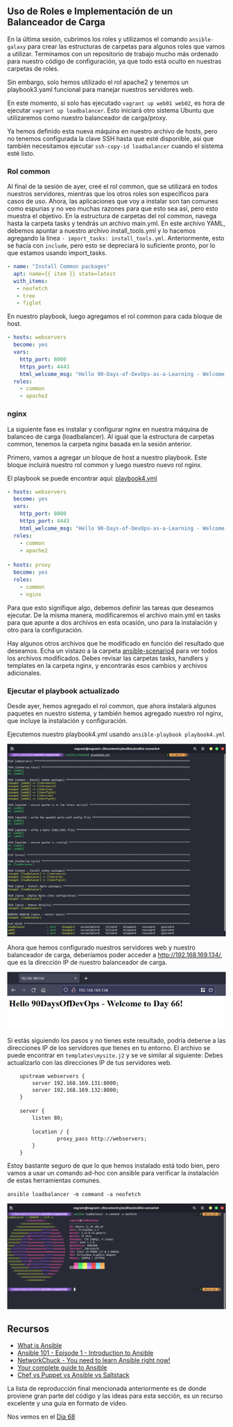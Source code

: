 ## Uso de Roles e Implementación de un Balanceador de Carga

En la última sesión, cubrimos los roles y utilizamos el comando `ansible-galaxy` para crear las estructuras de carpetas para algunos roles que vamos a utilizar. Terminamos con un repositorio de trabajo mucho más ordenado para nuestro código de configuración, ya que todo está oculto en nuestras carpetas de roles.

Sin embargo, solo hemos utilizado el rol apache2 y tenemos un playbook3.yaml funcional para manejar nuestros servidores web.

En este momento, si solo has ejecutado `vagrant up web01 web02`, es hora de ejecutar `vagrant up loadbalancer`. Esto iniciará otro sistema Ubuntu que utilizaremos como nuestro balanceador de carga/proxy.

Ya hemos definido esta nueva máquina en nuestro archivo de hosts, pero no tenemos configurada la clave SSH hasta que esté disponible, así que también necesitamos ejecutar `ssh-copy-id loadbalancer` cuando el sistema esté listo.

### Rol common

Al final de la sesión de ayer, creé el rol common, que se utilizará en todos nuestros servidores, mientras que los otros roles son específicos para casos de uso. Ahora, las aplicaciones que voy a instalar son tan comunes como espurias y no veo muchas razones para que esto sea así, pero esto muestra el objetivo. En la estructura de carpetas del rol common, navega hasta la carpeta tasks y tendrás un archivo main.yml. En este archivo YAML, debemos apuntar a nuestro archivo install_tools.yml y lo hacemos agregando la línea `- import_tasks: install_tools.yml`. Anteriormente, esto se hacía con `include`, pero esto se depreciará lo suficiente pronto, por lo que estamos usando import_tasks.

```Yaml
- name: "Install Common packages"
  apt: name={{ item }} state=latest
  with_items:
   - neofetch
   - tree
   - figlet
```

En nuestro playbook, luego agregamos el rol common para cada bloque de host.

```Yaml
- hosts: webservers
  become: yes
  vars:
    http_port: 8000
    https_port: 4443
    html_welcome_msg: "Hello 90-Days-of-DevOps-as-a-Learning - Welcome to Day 66!"
  roles:
    - common
    - apache2
```

### nginx

La siguiente fase es instalar y configurar nginx en nuestra máquina de balanceo de carga (loadbalancer). Al igual que la estructura de carpetas common, tenemos la carpeta nginx basada en la sesión anterior.

Primero, vamos a agregar un bloque de host a nuestro playbook. Este bloque incluirá nuestro rol common y luego nuestro nuevo rol nginx.

El playbook se puede encontrar aquí: [playbook4.yml](Days/../Configmgmt/ansible-scenario4/playbook4.yml)

```Yaml
- hosts: webservers
  become: yes
  vars:
    http_port: 8000
    https_port: 4443
    html_welcome_msg: "Hello 90-Days-of-DevOps-as-a-Learning - Welcome to Day 66!"
  roles:
    - common
    - apache2

- hosts: proxy
  become: yes
  roles:
    - common
    - nginx
```

Para que esto signifique algo, debemos definir las tareas que deseamos ejecutar. De la misma manera, modificaremos el archivo main.yml en tasks para que apunte a dos archivos en esta ocasión, uno para la instalación y otro para la configuración.

Hay algunos otros archivos que he modificado en función del resultado que deseamos. Echa un vistazo a la carpeta [ansible-scenario4](Days/Configmgmt/ansible-scenario4) para ver todos los archivos modificados. Debes revisar las carpetas tasks, handlers y templates en la carpeta nginx, y encontrarás esos cambios y archivos adicionales.

### Ejecutar el playbook actualizado

Desde ayer, hemos agregado el rol common, que ahora instalará algunos paquetes en nuestro sistema, y también hemos agregado nuestro rol nginx, que incluye la instalación y configuración.

Ejecutemos nuestro playbook4.yml usando `ansible-playbook playbook4.yml`

![](Images/Day67_config1.png)

Ahora que hemos configurado nuestros servidores web y nuestro balanceador de carga, deberíamos poder acceder a http://192.168.169.134/, que es la dirección IP de nuestro balanceador de carga.

![](Images/Day67_config2.png)

Si estás siguiendo los pasos y no tienes este resultado, podría deberse a las direcciones IP de los servidores que tienes en tu entorno. El archivo se puede encontrar en `templates\mysite.j2` y se ve similar al siguiente: Debes actualizarlo con las direcciones IP de tus servidores web.

```J2
    upstream webservers {
        server 192.168.169.131:8000;
        server 192.168.169.132:8000;
    }

    server {
        listen 80;

        location / {
                proxy_pass http://webservers;
        }
    }
```

Estoy bastante seguro de que lo que hemos instalado está todo bien, pero vamos a usar un comando ad-hoc con ansible para verificar la instalación de estas herramientas comunes.

`ansible loadbalancer -m command -a neofetch`

![](Images/Day67_config3.png)

## Recursos

- [What is Ansible](https://www.youtube.com/watch?v=1id6ERvfozo)
- [Ansible 101 - Episode 1 - Introduction to Ansible](https://www.youtube.com/watch?v=goclfp6a2IQ)
- [NetworkChuck - You need to learn Ansible right now!](https://www.youtube.com/watch?v=5hycyr-8EKs&t=955s)
- [Your complete guide to Ansible](https://www.youtube.com/playlist?list=PLnFWJCugpwfzTlIJ-JtuATD2MBBD7_m3u)
- [Chef vs Puppet vs Ansible vs Saltstack](https://vergaracarmona.es/chef-vs-puppet-vs-ansible-vs-saltstack/)

La lista de reproducción final mencionada anteriormente es de donde proviene gran parte del código y las ideas para esta sección, es un recurso excelente y una guía en formato de video.

Nos vemos en el [Día 68](day68.md)

